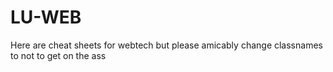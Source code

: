# LU-WEB
<p>Here are cheat sheets for webtech but please amicably change classnames to not to get on the ass</p?
